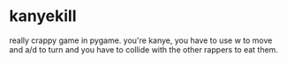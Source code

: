 kanyekill
=========

really crappy game in pygame. you're kanye, you have to use w to move and a/d to turn and you have to collide with the other rappers to eat them. 
